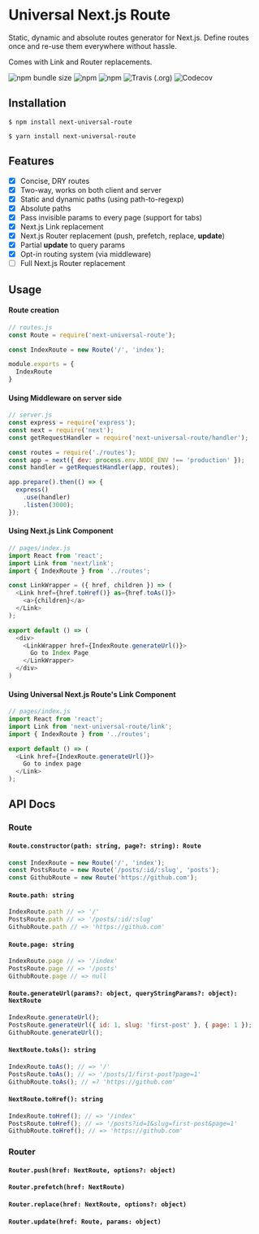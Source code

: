 # Universal Next.js Route

Static, dynamic and absolute routes generator for Next.js. Define routes once and re-use them everywhere without hassle. 

Comes with Link and Router replacements.

![npm bundle size](https://img.shields.io/bundlephobia/minzip/next-universal-route) ![npm](https://img.shields.io/npm/dt/next-universal-route) ![npm](https://img.shields.io/npm/v/next-universal-route) ![Travis (.org)](https://img.shields.io/travis/brajevicm/next-universal-route) ![Codecov](https://img.shields.io/codecov/c/gh/brajevicm/next-universal-route)

## Installation
```
$ npm install next-universal-route
```
```
$ yarn install next-universal-route
```

## Features

- [x] Concise, DRY routes
- [x] Two-way, works on both client and server
- [x] Static and dynamic paths (using path-to-regexp)
- [x] Absolute paths
- [x] Pass invisible params to every page (support for tabs)
- [x] Next.js Link replacement
- [x] Next.js Router replacement (push, prefetch, replace, <b>update</b>)
- [x] Partial <b>update</b> to query params
- [x] Opt-in routing system (via middleware)
- [ ] Full Next.js Router replacement

## Usage

#### Route creation

```js
// routes.js
const Route = require('next-universal-route');

const IndexRoute = new Route('/', 'index');

module.exports = {
  IndexRoute
}
```

#### Using Middleware on server side

```js
// server.js
const express = require('express');
const next = require('next');
const getRequestHandler = require('next-universal-route/handler');

const routes = require('./routes');
const app = next({ dev: process.env.NODE_ENV !== 'production' });
const handler = getRequestHandler(app, routes);

app.prepare().then(() => {
  express()
    .use(handler)
    .listen(3000);
});
```

#### Using Next.js Link Component
```js
// pages/index.js
import React from 'react';
import Link from 'next/link';
import { IndexRoute } from '../routes';

const LinkWrapper = ({ href, children }) => (
  <Link href={href.toHref()} as={href.toAs()}>
    <a>{children}</a>
  </Link>
);

export default () => (
  <div>
    <LinkWrapper href={IndexRoute.generateUrl()}>
      Go to Index Page
    </LinkWrapper>
  </div>
)

```

#### Using Universal Next.js Route's Link Component
```js
// pages/index.js
import React from 'react';
import Link from 'next-universal-route/link';
import { IndexRoute } from '../routes';

export default () => (
  <Link href={IndexRoute.generateUrl()}>
    Go to index page
  </Link>
);
```

## API Docs

### Route

#### **`Route.constructor(path: string, page?: string): Route`**

```js
const IndexRoute = new Route('/', 'index');
const PostsRoute = new Route('/posts/:id/:slug', 'posts');
const GithubRoute = new Route('https://github.com');
```

#### **`Route.path: string`** 

```js
IndexRoute.path // => '/'
PostsRoute.path // => '/posts/:id/:slug'
GithubRoute.path // => 'https://github.com'
```

#### **`Route.page: string`**

```js
IndexRoute.page // => '/index'
PostsRoute.page // => '/posts'
GithubRoute.page // => null
```

#### **`Route.generateUrl(params?: object, queryStringParams?: object): NextRoute`**

```js
IndexRoute.generateUrl();
PostsRoute.generateUrl({ id: 1, slug: 'first-post' }, { page: 1 });
GithubRoute.generateUrl();
```

#### **`NextRoute.toAs(): string`**

```js
IndexRoute.toAs(); // => '/'
PostsRoute.toAs(); // => '/posts/1/first-post?page=1'
GithubRoute.toAs(); // =? 'https://github.com'
```
#### **`NextRoute.toHref(): string`**

```js
IndexRoute.toHref(); // => '/index'
PostsRoute.toHref(); // => '/posts?id=1&slug=first-post&page=1'
GithubRoute.toHref(); // => 'https://github.com'
```

### Router

#### **`Router.push(href: NextRoute, options?: object)`**

#### **`Router.prefetch(href: NextRoute)`**

#### **`Router.replace(href: NextRoute, options?: object)`**

#### **`Router.update(href: Route, params: object)`**
